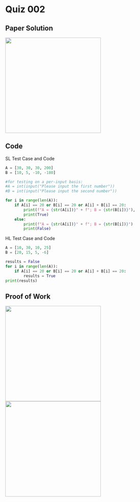 # Quiz 002

## Paper Solution
<img src = "https://github.com/user-attachments/assets/497a847f-b678-42a0-b2bc-429a3ccaae43" width = "300">


## Code
SL Test Case and Code
```.py
A = [30, 30, 30, 200]
B = [10, 5, -10, -180]

#for testing on a per-input basis:
#A = int(input("Please input the first number"))
#B = int(input("Please input the second number"))

for i in range(len(A)):
    if A[i] == 20 or B[i] == 20 or A[i] + B[i] == 20:
        print(f"A = {str(A[i])}" + f"; B = {str(B[i])}"),
        print(True)
    else:
        print(f"A = {str(A[i])}" + f"; B = {str(B[i])}")
        print(False)
```
HL Test Case and Code
```.py
A = [10, 30, 10, 25]
B = [20, 15, 5, -6]

results = False
for i in range(len(A)):
    if A[i] == 20 or B[i] == 20 or A[i] + B[i] == 20:
        results = True
print(results)
```

## Proof of Work
<img src = "https://github.com/user-attachments/assets/ccf8535f-3df8-4f2d-8126-422f92a5df2f" width = "300">
<img src = "https://github.com/user-attachments/assets/47314147-7c06-479d-a3e6-b86efaf2ad3e" width = 300">

